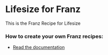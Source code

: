 # Lifesize for Franz
This is the Franz Recipe for Lifesize

### How to create your own Franz recipes:
* [Read the documentation](https://github.com/meetfranz/plugins)
